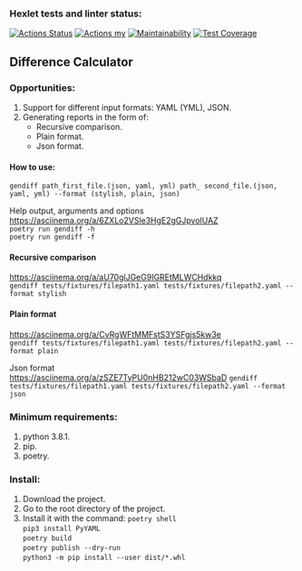 ### Hexlet tests and linter status:

[![Actions Status](https://github.com/zitaker/python-project-50/workflows/hexlet-check/badge.svg)](https://github.com/zitaker/python-project-50/actions)
[![Actions my](https://github.com/zitaker/python-project-50/workflows/main/badge.svg)](https://github.com/zitaker/python-project-50/actions)
[![Maintainability](https://api.codeclimate.com/v1/badges/1871fbf00e66f9f7fca4/maintainability)](https://codeclimate.com/github/zitaker/python-project-50/maintainability)
[![Test Coverage](https://api.codeclimate.com/v1/badges/eb547455cfdf164b2ef8/test_coverage)](https://codeclimate.com/github/zitaker/python-project-50/test_coverage)  

## Difference Calculator  

### Opportunities:  
1. Support for different input formats: YAML (YML), JSON.
2. Generating reports in the form of:
   * Recursive comparison.
   * Plain format.
   * Json format.

#### How to use:  
```gendiff path_first_file.(json, yaml, yml) path_ second_file.(json, yaml, yml) --format (stylish, plain, json)```

Help output, arguments and options  
https://asciinema.org/a/6ZXLo2VSle3HgE2gGJpvolUAZ  
```poetry run gendiff -h```  
```poetry run gendiff -f```

#### Recursive comparison  
https://asciinema.org/a/aU70glJGeG9IGREtMLWCHdkkq  
```gendiff tests/fixtures/filepath1.yaml tests/fixtures/filepath2.yaml --format stylish```  

#### Plain format  
https://asciinema.org/a/CvRgWFtMMFstS3YSFgjs5kw3e  
```gendiff tests/fixtures/filepath1.yaml tests/fixtures/filepath2.yaml --format plain```  

Json format  
https://asciinema.org/a/zSZE7TyPU0nHB212wC03WSbaD
```gendiff tests/fixtures/filepath1.yaml tests/fixtures/filepath2.yaml --format json```  

### Minimum requirements:  
1) python 3.8.1.  
2) pip.
3) poetry.

### Install:  
1) Download the project.
2) Go to the root directory of the project.
3) Install it with the command:
   ```poetry shell```  
   ```pip3 install PyYAML```  
   ```poetry build```  
   ```poetry publish --dry-run```  
   ```python3 -m pip install --user dist/*.whl```
